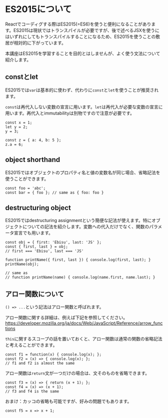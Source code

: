 # ES2015について

Reactでコーディグする際はES2015(=ES6)を使うと便利になることがあります。ES2015は現状ではトランスパイルが必要ですが、後で述べるJSXを使うにはいずれにしてもトランスパイルすることになるため、ES2015を使うことの敷居が相対的に下がっています。

本講座はES2015を学習することを目的とはしませんが、よく使う文法について紹介します。

## constとlet

ES2015では`var`は基本的に使わず、代わりに`const`と`let`を使うことが推奨されます。
 
`const`は再代入しない変数の宣言に用います。`let`は再代入が必要な変数の宣言に用います。再代入とimmutabilityは別物ですので注意が必要です。

```
const x = 1;
let y = 2;
y = 3;

const z = { a: 4, b: 5 };
z.a = 6;
```

## object shorthand

ES2015ではオブジェクトのプロパティ名と値の変数名が同じ場合、省略記法を使うことができます。

```
const foo = 'abc';
const bar = { foo }; // same as { foo: foo }
```

## destructuring object

ES2015ではdestructuring assignmentという簡便な記法が使えます。特にオブジェクトについての記法を紹介します。変数への代入だけでなく、関数のパラメータ宣言でも用います。

```
const obj = { first: 'Ebisu', last: 'JS' };
const { first, last } = obj;
// first === 'Ebisu', last === 'JS'

function printName({ first, last }) { console.log(first, last); }
printName(obj);

// same as
// function printName(name) { console.log(name.first, name.last); }
```

## アロー関数について

`() => ...`という記法はアロー関数と呼ばれます。

アロー関数に関する詳細は、例えば下記を参照してください。  
<https://developer.mozilla.org/ja/docs/Web/JavaScript/Reference/arrow_functions>

`this`に関するスコープの話を置いておくと、アロー関数は通常の関数の省略記法と考えることができます。

```
const f1 = function(x) { console.log(x); };
const f2 = (x) => { console.log(x); };
// f1 and f2 is almost the same
```

アロー関数は`return`文が一つだけの場合は、文そのものを省略できます。

```
const f3 = (x) => { return (x + 1); };
const f4 = (x) => (x + 1);
// f3 and f4 is the same
```

おまけ：カッコの省略も可能ですが、好みの問題でもあります。

```
const f5 = x => x + 1;
```
